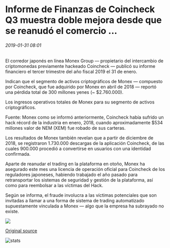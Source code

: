# Informe de Finanzas de Coincheck Q3 muestra doble mejora desde que se reanudó el comercio ...

###### 2019-01-31 08:01

El corredor japonés en línea Monex Group — propietario del intercambio de criptomonedas previamente hackeado Coincheck — publicó su informe financiero el tercer trimestre del año fiscal 2019 el 31 de enero.

Indican que el segmento de activos criptográficos de Monex — compuesto por Coincheck, que fue adquirido por Monex en abril de 2018 — reportó una pérdida total de 300 millones yenes (~ $2.760.000).

Los ingresos operativos totales de Monex para su segmento de activos criptográficos.

Fuente: Monex como se informó anteriormente, Coincheck había sufrido un hack récord de la industria en enero, 2018, cuando aproximadamente $534 millones valor de NEM (XEM) fue robado de sus carteras.

Los resultados de Monex también revelan que a partir de diciembre de 2018, se registraron 1.730.000 descargas de la aplicación Coincheck, de las cuales 900.000 procedió a convertirse en usuarios con una identidad confirmada.

Aparte de reanudar el trading en la plataforma en otoño, Monex ha asegurado este mes una licencia de operación oficial para Coincheck de los reguladores japoneses, habiendo trabajado el año pasado para retransportar los sistemas de seguridad y gestión de la plataforma, así como para reembolsar a las víctimas del Hack.

Según se informa, el fraude involucra a las víctimas potenciales que son invitadas a llamar a una forma de sistema de trading automatizado supuestamente vinculada a Monex — algo que la empresa ha subrayado no existe.

![](https://s3.cointelegraph.com/storage/uploads/view/4e8375a42e5c1e56216624d9e48f1cdd.png)

[Original source](https://cointelegraph.com/news/coincheck-q3-finance-report-shows-twofold-improvement-since-trading-resumed)

![stats](https://c.statcounter.com/11760860/0/a89fa40b/1/ "stats")